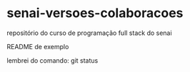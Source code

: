# senai-versoes-colaboracoes
repositório do curso de programação full stack do senai

README de exemplo

lembrei do comando: git status
